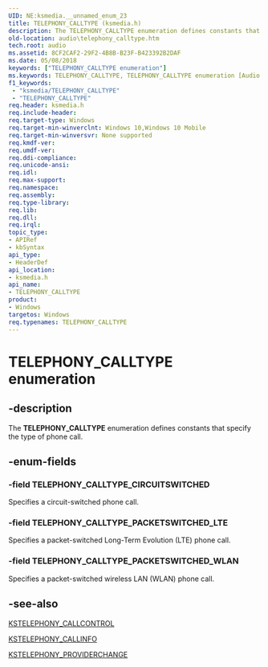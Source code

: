 ```yaml
---
UID: NE:ksmedia.__unnamed_enum_23
title: TELEPHONY_CALLTYPE (ksmedia.h)
description: The TELEPHONY_CALLTYPE enumeration defines constants that specify the type of phone call.
old-location: audio\telephony_calltype.htm
tech.root: audio
ms.assetid: 8CF2CAF2-29F2-4B8B-B23F-B423392B2DAF
ms.date: 05/08/2018
keywords: ["TELEPHONY_CALLTYPE enumeration"]
ms.keywords: TELEPHONY_CALLTYPE, TELEPHONY_CALLTYPE enumeration [Audio Devices], TELEPHONY_CALLTYPE_CIRCUITSWITCHED, TELEPHONY_CALLTYPE_PACKETSWITCHED_LTE, TELEPHONY_CALLTYPE_PACKETSWITCHED_WLAN, audio.telephony_calltype, ksmedia/TELEPHONY_CALLTYPE, ksmedia/TELEPHONY_CALLTYPE_CIRCUITSWITCHED, ksmedia/TELEPHONY_CALLTYPE_PACKETSWITCHED_LTE, ksmedia/TELEPHONY_CALLTYPE_PACKETSWITCHED_WLAN
f1_keywords:
 - "ksmedia/TELEPHONY_CALLTYPE"
 - "TELEPHONY_CALLTYPE"
req.header: ksmedia.h
req.include-header: 
req.target-type: Windows
req.target-min-winverclnt: Windows 10,Windows 10 Mobile
req.target-min-winversvr: None supported
req.kmdf-ver: 
req.umdf-ver: 
req.ddi-compliance: 
req.unicode-ansi: 
req.idl: 
req.max-support: 
req.namespace: 
req.assembly: 
req.type-library: 
req.lib: 
req.dll: 
req.irql: 
topic_type:
- APIRef
- kbSyntax
api_type:
- HeaderDef
api_location:
- ksmedia.h
api_name:
- TELEPHONY_CALLTYPE
product:
- Windows
targetos: Windows
req.typenames: TELEPHONY_CALLTYPE
---
```


# TELEPHONY_CALLTYPE enumeration


## -description


The <b>TELEPHONY_CALLTYPE</b> enumeration defines constants that specify the type of phone call.


## -enum-fields




### -field TELEPHONY_CALLTYPE_CIRCUITSWITCHED

Specifies a circuit-switched phone call.


### -field TELEPHONY_CALLTYPE_PACKETSWITCHED_LTE

Specifies a packet-switched Long-Term Evolution (LTE) phone call.


### -field TELEPHONY_CALLTYPE_PACKETSWITCHED_WLAN

Specifies a packet-switched wireless LAN (WLAN) phone call.


## -see-also




<a href="https://docs.microsoft.com/windows-hardware/drivers/ddi/ksmedia/ns-ksmedia-_tagkstelephony_callcontrol">KSTELEPHONY_CALLCONTROL</a>



<a href="https://docs.microsoft.com/windows-hardware/drivers/ddi/ksmedia/ns-ksmedia-_tagkstelephony_callinfo">KSTELEPHONY_CALLINFO</a>



<a href="https://docs.microsoft.com/windows-hardware/drivers/ddi/ksmedia/ns-ksmedia-_tagkstelephony_providerchange">KSTELEPHONY_PROVIDERCHANGE</a>
 

 


